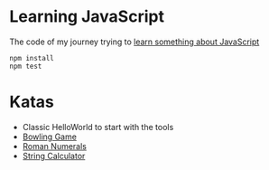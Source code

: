 # Learning JavaScript

The code of my journey trying to [learn something about JavaScript](https://gist.github.com/joebew42/142127870a3a0d3bfb81f7aef0843dfa)

```
npm install
npm test
```

# Katas

- Classic HelloWorld to start with the tools
- [Bowling Game](http://butunclebob.com/ArticleS.UncleBob.TheBowlingGameKata)
- [Roman Numerals](http://kata-log.rocks/roman-numerals-kata)
- [String Calculator](https://osherove.com/tdd-kata-1)